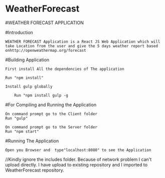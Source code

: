 # WeatherForecast



#WEATHER FORECAST APPLICATION

#Introduction

    WEATHER FORECAST Application is a React JS Web Application which will take Location from the user and give the 5 days weather report based onhttp://openweathermap.org/forecast

#Building Application

    First install All the dependencies of The application

    Run "npm install"

    Install gulp globally

        Run "npm install gulp -g

#For Compiling and Running the Application

    On command prompt go to the Client folder 
    Run "gulp" 

    On command prompt go to the Server folder 
    Run "npm start" 

#Running The Application

    Open you Browser and  type"localhost:8080" to see the Application


//Kindly ignore the includes folder. Because of network problem I can't upload directly. I have upload to existing repository and I imported to WeatherForecast repository.
